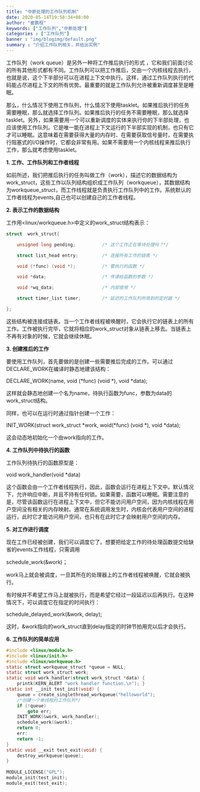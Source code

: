 ```yaml
---
title: "中断处理的工作队列机制"
date: 2020-05-14T19:58:34+08:00
author: "崔鹏程"
keywords: ["工作队列","中断处理"]
categories : ["工作队列"]
banner : "img/blogimg/default.png"
summary : "介绍工作队列相关，并给出实例"
---
```

工作队列（work queue）是另外一种将工作推后执行的形式 ，它和我们前面讨论的所有其他形式都有不同。工作队列可以把工作推后，交由一个内核线程去执行，也就是说，这个下半部分可以在进程上下文中执行。这样，通过工作队列执行的代码能占尽进程上下文的所有优势。最重要的就是工作队列允许被重新调度甚至是睡眠。

那么，什么情况下使用工作队列，什么情况下使用tasklet。如果推后执行的任务需要睡眠，那么就选择工作队列。如果推后执行的任务不需要睡眠，那么就选择tasklet。另外，如果需要用一个可以重新调度的实体来执行你的下半部处理，也应该使用工作队列。它是唯一能在进程上下文运行的下半部实现的机制，也只有它才可以睡眠。这意味着在需要获得大量的内存时、在需要获取信号量时，在需要执行阻塞式的I/O操作时，它都会非常有用。如果不需要用一个内核线程来推后执行工作，那么就考虑使用tasklet。

**1. 工作、工作队列和工作者线程**

如前所述，我们把推后执行的任务叫做工作（work），描述它的数据结构为work_struct，这些工作以队列结构组织成工作队列（workqueue），其数据结构为workqueue_struct，而工作线程就是负责执行工作队列中的工作。系统默认的工作者线程为events,自己也可以创建自己的工作者线程。

**2. 表示工作的数据结构**

   工作用<linux/workqueue.h>中定义的work_struct结构表示：

```c
struct  work_struct{

    unsigned long pending;          /* 这个工作正在等待处理吗？*/

    struct list_head entry;         /* 连接所有工作的链表 */ 

    void (*func) (void *);          /* 要执行的函数 */

    void *data;                     /* 传递给函数的参数 */

    void *wq_data;                  /* 内部使用 */

    struct timer_list timer;        /* 延迟的工作队列所用到的定时器 */

};
```

这些结构被连接成链表。当一个工作者线程被唤醒时，它会执行它的链表上的所有工作。工作被执行完毕，它就将相应的work_struct对象从链表上移去。当链表上不再有对象的时候，它就会继续休眠。

**3. 创建推后的工作**

要使用工作队列，首先要做的是创建一些需要推后完成的工作。可以通过DECLARE_WORK在编译时静态地建该结构：

DECLARE_WORK(name, void (*func) (void *), void *data);

这样就会静态地创建一个名为name，待执行函数为func，参数为data的work_struct结构。

同样，也可以在运行时通过指针创建一个工作：

INIT_WORK(struct work_struct *work, woid(*func) (void *), void *data);

这会动态地初始化一个由work指向的工作。

**4. 工作队列中待执行的函数**

工作队列待执行的函数原型是：

void work_handler(void *data)

这个函数会由一个工作者线程执行，因此，函数会运行在进程上下文中。默认情况下，允许响应中断，并且不持有任何锁。如果需要，函数可以睡眠。需要注意的是，尽管该函数运行在进程上下文中，但它不能访问用户空间，因为内核线程在用户空间没有相关的内存映射。通常在系统调用发生时，内核会代表用户空间的进程运行，此时它才能访问用户空间，也只有在此时它才会映射用户空间的内存。

**5. 对工作进行调度**

现在工作已经被创建，我们可以调度它了。想要把给定工作的待处理函数提交给缺省的events工作线程，只需调用

schedule_work(&work)；

work马上就会被调度，一旦其所在的处理器上的工作者线程被唤醒，它就会被执行。

有时候并不希望工作马上就被执行，而是希望它经过一段延迟以后再执行。在这种情况下，可以调度它在指定的时间执行：

schedule_delayed_work(&work, delay);

这时，&work指向的work_struct直到delay指定的时钟节拍用完以后才会执行。

**6. 工作队列的简单应用**

```c
#include <linux/module.h> 
#include <linux/init.h> 
#include <linux/workqueue.h> 
static struct workqueue_struct *queue = NULL; 
static struct work_struct work; 
static void work_handler(struct work_struct *data) {
  	printk(KERN_ALERT "work handler function.\n"); } 
static int __init test_init(void) {
	queue = create_singlethread_workqueue("helloworld"); 
	/*创建一个单线程的工作队列*/         
	if (!queue)                 
		goto err;         
	INIT_WORK(&work, work_handler);         
	schedule_work(&work);         
	return 0; 
	err:         
	return -1; 
} 
static void __exit test_exit(void) {
    destroy_workqueue(queue); 
} 
    
MODULE_LICENSE("GPL"); 
module_init(test_init); 
module_exit(test_exit);
```
